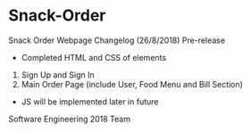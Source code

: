 # Snack-Order
Snack Order Webpage Changelog (26/8/2018) Pre-release

- Completed HTML and CSS of elements
1. Sign Up and Sign In 
2. Main Order Page (include User, Food Menu and Bill Section)

- JS will be implemented later in future

Software Engineering 2018 Team 
